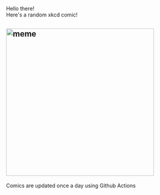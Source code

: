 Hello there! <br>Here's a random xkcd comic!<br>
## <img src="https://imgs.xkcd.com/comics/names.png" alt="meme" width="400"/><br>
Comics are updated once a day using Github Actions